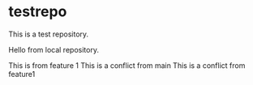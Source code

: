 # testrepo

This is a test repository.

Hello from local repository.

This is from feature 1
This is a conflict from main
This is a conflict from feature1
